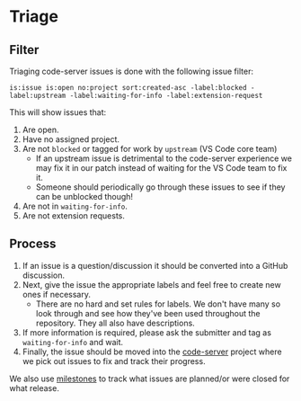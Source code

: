 # Triage

## Filter

Triaging code-server issues is done with the following issue filter:

```
is:issue is:open no:project sort:created-asc -label:blocked -label:upstream -label:waiting-for-info -label:extension-request
```

This will show issues that:

1. Are open.
2. Have no assigned project.
3. Are not `blocked` or tagged for work by `upstream` (VS Code core team)
   - If an upstream issue is detrimental to the code-server experience we may fix it in
     our patch instead of waiting for the VS Code team to fix it.
   - Someone should periodically go through these issues to see if they can be unblocked
     though!
4. Are not in `waiting-for-info`.
5. Are not extension requests.

## Process

1. If an issue is a question/discussion it should be converted into a GitHub discussion.
2. Next, give the issue the appropriate labels and feel free to create new ones if
   necessary.
   - There are no hard and set rules for labels. We don't have many so look through and
     see how they've been used throughout the repository. They all also have descriptions.
3. If more information is required, please ask the submitter and tag as
   `waiting-for-info` and wait.
4. Finally, the issue should be moved into the
   [code-server](https://github.com/cdr/code-server/projects/1) project where we pick
   out issues to fix and track their progress.

We also use [milestones](https://github.com/cdr/code-server/milestones) to track what
issues are planned/or were closed for what release.
